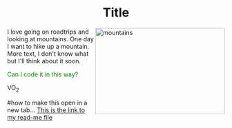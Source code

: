 <!DOCTYPE html>
<html>
<body>

<h1 align="center">Title</h1>

<img align="right" src="https://www.atlasandboots.com/wp-content/uploads/2019/05/ama-dablam2-most-beautiful-mountains-in-the-world.jpg" alt="mountains" width="300" height="200">

<p> I love going on roadtrips and looking at mountains. One day I want to hike up a mountain. More text, I don't know what but I'll think about it soon. </p>

<p style="color:green;">Can I code it in this way?</p> 

<p>VO<sub>2</sub></p>

#how to make this open in a new tab...
[This is the link to my read-me file](https://github.com/khadija-224/KNES381/blob/main/readme1.md)


</body>
</html>

